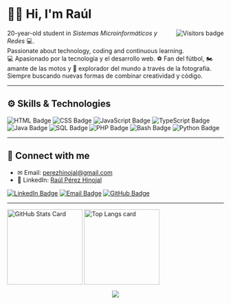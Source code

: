 
# 👋🏼 Hi, I'm Raúl

<img align="right" src="https://komarev.com/ghpvc/?username=TU_USUARIO_GITHUB&style=flat-square&color=blue" alt="Visitors badge" />

20-year-old student in *Sistemas Microinformáticos y Redes* 💻.  
Passionate about technology, coding and continuous learning.  
💻 Apasionado por la tecnología y el desarrollo web. ⚽ Fan del fútbol, 🏍️ amante de las motos y 📸 explorador del mundo a través de la fotografía. Siempre buscando nuevas formas de combinar creatividad y código.

---

## ⚙️ Skills & Technologies

![HTML Badge](https://img.shields.io/badge/HTML5-E34F26?style=for-the-badge&logo=html5&logoColor=white)
![CSS Badge](https://img.shields.io/badge/CSS3-1572B6?style=for-the-badge&logo=css3&logoColor=white)
![JavaScript Badge](https://img.shields.io/badge/JavaScript-F7DF1E?style=for-the-badge&logo=javascript&logoColor=white)
![TypeScript Badge](https://img.shields.io/badge/TypeScript-007ACC?style=for-the-badge&logo=typescript&logoColor=white)
![Java Badge](https://img.shields.io/badge/Java-ED8B00?style=for-the-badge&logo=openjdk&logoColor=white)
![SQL Badge](https://img.shields.io/badge/SQL-003B57?style=for-the-badge&logo=database&logoColor=white)
![PHP Badge](https://img.shields.io/badge/PHP-777BB4?style=for-the-badge&logo=php&logoColor=white)
![Bash Badge](https://img.shields.io/badge/Bash-121011?style=for-the-badge&logo=gnu-bash&logoColor=white)
![Python Badge](https://img.shields.io/badge/Python-3776AB?style=for-the-badge&logo=python&logoColor=white)

---

## 📧 Connect with me

- ✉ Email: [perezhinojal@gmail.com](mailto:perezhinojal@gmail.com)
- 💼 LinkedIn: [Raúl Pérez Hinojal](https://www.linkedin.com/in/raulperezhinojal)

[![LinkedIn Badge](https://img.shields.io/badge/linkedin-%231E77B5.svg?&style=for-the-badge&logo=linkedin&logoColor=white)](https://www.linkedin.com/in/raulperezhinojal)
[![Email Badge](https://img.shields.io/badge/Email-111?style=for-the-badge&logo=gmail&logoColor=white)](mailto:perezhinojal@gmail.com)
[![GitHub Badge](https://img.shields.io/badge/github-%2324292e.svg?&style=for-the-badge&logo=github&logoColor=white)](https://github.com/raulperezhinojal)

---

<!-- GITHUB STATS -->
<picture>
  <source
    srcset="https://github-readme-stats.vercel.app/api?username=raulperezhinojal&show_icons=true&bg_color=161b22&border_color=22222288&text_color=bbb"
    media="(prefers-color-scheme: dark)"
  />
  <source
    srcset="https://github-readme-stats.vercel.app/api?username=raulperezhinojal&show_icons=true&bg_color=00000000&border_color=22222288&text_color=222"
    media="(prefers-color-scheme: light), (prefers-color-scheme: no-preference)"
  />
  <img height=175 align="center" src="https://github-readme-stats.vercel.app/api?username=raulperezhinojal&show_icons=true&bg_color=00000000&border_color=22222288&text_color=bbb" alt="GitHub Stats Card" />
</picture>

<!-- TOP LANGS -->
<picture>
  <source
    srcset="https://github-readme-stats.vercel.app/api/top-langs/?username=raulperezhinojal&layout=compact&bg_color=161b22&border_color=22222288&text_color=bbb"
    media="(prefers-color-scheme: dark)"
  />
  <source
    srcset="https://github-readme-stats.vercel.app/api/top-langs/?username=raulperezhinojal&layout=compact&bg_color=00000000&border_color=22222288&text_color=222"
    media="(prefers-color-scheme: light), (prefers-color-scheme: no-preference)"
  />
  <img height=175 align="center" src="https://github-readme-stats.vercel.app/api/top-langs/?username=raulperezhinojal&layout=compact&bg_color=00000000&border_color=22222288&text_color=bbb" alt="Top Langs card" />
</picture>

<p align="center">
  <img src="https://capsule-render.vercel.app/api?type=waving&color=gradient&height=60&section=footer"/>
</p>
